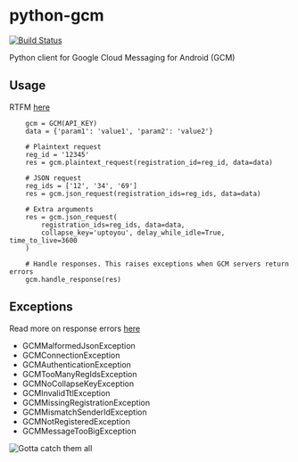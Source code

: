 python-gcm
======================
[![Build Status](https://secure.travis-ci.org/geeknam/python-gcm.png?branch=master)](http://travis-ci.org/geeknam/python-gcm)

Python client for Google Cloud Messaging for Android (GCM)

Usage
------------
RTFM [here](http://developer.android.com/guide/google/gcm/gcm.html)


        gcm = GCM(API_KEY)
        data = {'param1': 'value1', 'param2': 'value2'}
        
        # Plaintext request
        reg_id = '12345'
        res = gcm.plaintext_request(registration_id=reg_id, data=data)

        # JSON request
        reg_ids = ['12', '34', '69']
        res = gcm.json_request(registration_ids=reg_ids, data=data)

        # Extra arguments
        res = gcm.json_request(
            registration_ids=reg_ids, data=data,
            collapse_key='uptoyou', delay_while_idle=True, time_to_live=3600
        )

        # Handle responses. This raises exceptions when GCM servers return errors 
        gcm.handle_response(res)


Exceptions
------------
Read more on response errors [here](http://developer.android.com/guide/google/gcm/gcm.html#success)


* GCMMalformedJsonException
* GCMConnectionException
* GCMAuthenticationException
* GCMTooManyRegIdsException
* GCMNoCollapseKeyException
* GCMInvalidTtlException
* GCMMissingRegistrationException
* GCMMismatchSenderIdException
* GCMNotRegisteredException
* GCMMessageTooBigException

![Gotta catch them all](http://t.qkme.me/35gjhs.jpg)